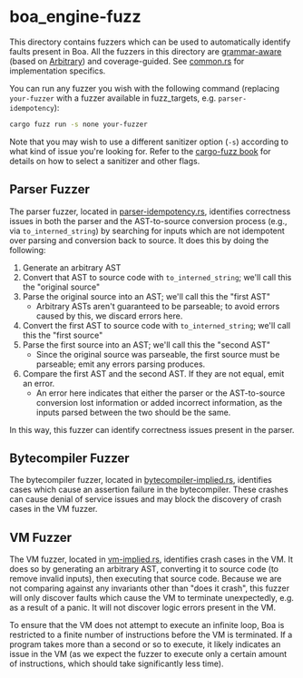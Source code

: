 # boa_engine-fuzz

This directory contains fuzzers which can be used to automatically identify faults present in Boa. All the fuzzers in
this directory are [grammar-aware](https://www.fuzzingbook.org/html/Grammars.html) (based on
[Arbitrary](https://docs.rs/arbitrary/latest/arbitrary/)) and coverage-guided. See [common.rs](fuzz/fuzz_targets/common.rs)
for implementation specifics.

You can run any fuzzer you wish with the following command (replacing `your-fuzzer` with a fuzzer available in
fuzz_targets, e.g. `parser-idempotency`):

```bash
cargo fuzz run -s none your-fuzzer
```

Note that you may wish to use a different sanitizer option (`-s`) according to what kind of issue you're looking for.
Refer to the [cargo-fuzz book](https://rust-fuzz.github.io/book/cargo-fuzz.html) for details on how to select a
sanitizer and other flags.

## Parser Fuzzer

The parser fuzzer, located in [parser-idempotency.rs](./fuzz_targets/parser-idempotency.rs), identifies
correctness issues in both the parser and the AST-to-source conversion process (e.g., via `to_interned_string`) by
searching for inputs which are not idempotent over parsing and conversion back to source. It does this by doing the
following:

1. Generate an arbitrary AST
2. Convert that AST to source code with `to_interned_string`; we'll call this the "original source"
3. Parse the original source into an AST; we'll call this the "first AST"
   - Arbitrary ASTs aren't guaranteed to be parseable; to avoid errors caused by this, we discard errors here.
4. Convert the first AST to source code with `to_interned_string`; we'll call this the "first source"
5. Parse the first source into an AST; we'll call this the "second AST"
   - Since the original source was parseable, the first source must be parseable; emit any errors parsing produces.
6. Compare the first AST and the second AST. If they are not equal, emit an error.
   - An error here indicates that either the parser or the AST-to-source conversion lost information or added incorrect
     information, as the inputs parsed between the two should be the same.

In this way, this fuzzer can identify correctness issues present in the parser.

## Bytecompiler Fuzzer

The bytecompiler fuzzer, located in [bytecompiler-implied.rs](./fuzz_targets/bytecompiler-implied.rs), identifies cases
which cause an assertion failure in the bytecompiler. These crashes can cause denial of service issues and may block the
discovery of crash cases in the VM fuzzer.

## VM Fuzzer

The VM fuzzer, located in [vm-implied.rs](./fuzz_targets/vm-implied.rs), identifies crash cases in the VM. It does so by
generating an arbitrary AST, converting it to source code (to remove invalid inputs), then executing that source code.
Because we are not comparing against any invariants other than "does it crash", this fuzzer will only discover faults
which cause the VM to terminate unexpectedly, e.g. as a result of a panic. It will not discover logic errors present in
the VM.

To ensure that the VM does not attempt to execute an infinite loop, Boa is restricted to a finite number of instructions
before the VM is terminated. If a program takes more than a second or so to execute, it likely indicates an issue in the
VM (as we expect the fuzzer to execute only a certain amount of instructions, which should take significantly less
time).
